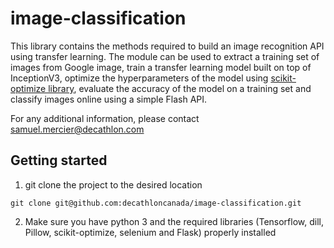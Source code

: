 # image-classification

This library contains the methods required to build an image recognition API using transfer learning. The module can be used to extract a training set of images from Google image, train a transfer learning model built on top of InceptionV3, optimize the hyperparameters of the model using [scikit-optimize library](https://scikit-optimize.github.io/), evaluate the accuracy of the model on a training set and classify images online using a simple Flash API.

For any additional information, please contact samuel.mercier@decathlon.com

## Getting started
1. git clone the project to the desired location
```
git clone git@github.com:decathloncanada/image-classification.git
```

2. Make sure you have python 3 and the required libraries (Tensorflow, dill, Pillow, scikit-optimize, selenium and Flask) properly installed
